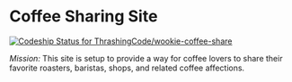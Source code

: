 # Coffee Sharing Site

[ ![Codeship Status for ThrashingCode/wookie-coffee-share](https://codeship.com/projects/94bc7c10-9253-0132-e735-72a2bb2933f4/status?branch=master)](https://codeship.com/projects/61843)

*Mission:* This site is setup to provide a way for coffee lovers to share their favorite roasters, baristas, shops, and related coffee affections.
